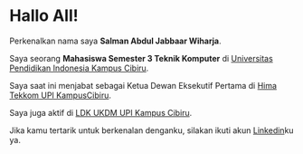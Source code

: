 # Hallo All!

Perkenalkan nama saya **Salman Abdul Jabbaar Wiharja**.

Saya seorang **Mahasiswa Semester 3 Teknik Komputer** di [Universitas Pendidikan Indonesia Kampus Cibiru](http://tekom.kd-cibiru.upi.edu).

Saya saat ini menjabat sebagai Ketua Dewan Eksekutif Pertama di [Hima Tekkom UPI KampusCibiru](https://www.instagram.com/hima.tekkom).

Saya juga aktif di [LDK UKDM UPI Kampus Cibiru](https://www.instagram.com/hima.tekkom).

Jika kamu tertarik untuk berkenalan denganku, silakan ikuti akun [Linkedin](https://www.linkedin.com/in/salman-wiharja-a0b7b220a/)ku ya.
